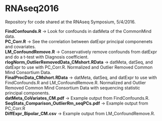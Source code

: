 # RNAseq2016
Repository for code shared at the RNAseq Symposium, 5/4/2016.

**FindConfounds.R** -> Look for confounds in datMeta of the CommonMind data.  
**PC_Corr.R** -> See the correlation between datExpr principal componenets and covariates.  
**LM_ConfoundRemove.R** -> Conservatively remove confounds from datExpr and do a t-test with Diagnosis coefficient.  
**rlogNorm_OutlierRemovedData_CMshort.RData** -> datMeta, datSeq, and datExpr to use with PC_Corr.R. Normalized and Outlier Removed Common Mind Consortium Data.  
**FinalProcData_CMshort.RData** -> datMeta, datSeq, and datExpr to use with FindConfounds.R and LM_ConfoundRemove.R. Normalized and Outlier Removed Common Mind Consortium Data with sequencing statistic principal components.  
**datMeta_CoVariates_CM.pdf** -> Example output from FindConfounds.R.  
**SeqStats_Comparison_OutlierRm_seqPCs.pdf** -> Example output from PC_Corr.R  
**DiffExpr_Bipolar_CM.csv** -> Example output from LM_ConfoundRemove.R.  
